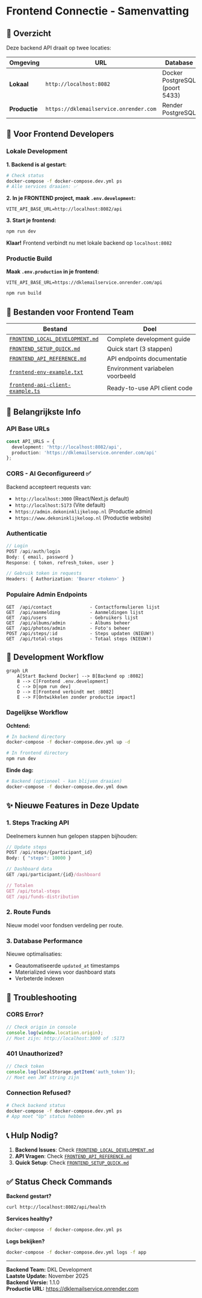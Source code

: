 # Frontend Connectie - Samenvatting

## 🎯 Overzicht

Deze backend API draait op twee locaties:

| Omgeving | URL | Database | Status |
|----------|-----|----------|--------|
| **Lokaal** | `http://localhost:8082` | Docker PostgreSQL (poort 5433) | ✅ Draait nu |
| **Productie** | `https://dklemailservice.onrender.com` | Render PostgreSQL | ✅ Actief |

## 🚀 Voor Frontend Developers

### Lokale Development

**1. Backend is al gestart:**
```bash
# Check status
docker-compose -f docker-compose.dev.yml ps
# Alle services draaien: ✅
```

**2. In je FRONTEND project, maak `.env.development`:**
```env
VITE_API_BASE_URL=http://localhost:8082/api
```

**3. Start je frontend:**
```bash
npm run dev
```

**Klaar!** Frontend verbindt nu met lokale backend op `localhost:8082`

### Productie Build

**Maak `.env.production` in je frontend:**
```env
VITE_API_BASE_URL=https://dklemailservice.onrender.com/api
```

```bash
npm run build
```

## 📁 Bestanden voor Frontend Team

| Bestand | Doel |
|---------|------|
| [`FRONTEND_LOCAL_DEVELOPMENT.md`](./FRONTEND_LOCAL_DEVELOPMENT.md) | Complete development guide |
| [`FRONTEND_SETUP_QUICK.md`](./FRONTEND_SETUP_QUICK.md) | Quick start (3 stappen) |
| [`FRONTEND_API_REFERENCE.md`](./FRONTEND_API_REFERENCE.md) | API endpoints documentatie |
| [`frontend-env-example.txt`](./frontend-env-example.txt) | Environment variabelen voorbeeld |
| [`frontend-api-client-example.ts`](./frontend-api-client-example.ts) | Ready-to-use API client code |

## 🔑 Belangrijkste Info

### API Base URLs
```typescript
const API_URLS = {
  development: 'http://localhost:8082/api',
  production: 'https://dklemailservice.onrender.com/api'
};
```

### CORS - Al Geconfigureerd ✅
Backend accepteert requests van:
- `http://localhost:3000` (React/Next.js default)
- `http://localhost:5173` (Vite default)
- `https://admin.dekoninklijkeloop.nl` (Productie admin)
- `https://www.dekoninklijkeloop.nl` (Productie website)

### Authenticatie
```typescript
// Login
POST /api/auth/login
Body: { email, password }
Response: { token, refresh_token, user }

// Gebruik token in requests
Headers: { Authorization: 'Bearer <token>' }
```

### Populaire Admin Endpoints
```
GET  /api/contact              - Contactformulieren lijst
GET  /api/aanmelding           - Aanmeldingen lijst
GET  /api/users                - Gebruikers lijst
GET  /api/albums/admin         - Albums beheer
GET  /api/photos/admin         - Foto's beheer
POST /api/steps/:id            - Steps updaten (NIEUW!)
GET  /api/total-steps          - Totaal steps (NIEUW!)
```

## 🔄 Development Workflow

```mermaid
graph LR
    A[Start Backend Docker] --> B[Backend op :8082]
    B --> C[Frontend .env.development]
    C --> D[npm run dev]
    D --> E[Frontend verbindt met :8082]
    E --> F[Ontwikkelen zonder productie impact]
```

### Dagelijkse Workflow

**Ochtend:**
```bash
# In backend directory
docker-compose -f docker-compose.dev.yml up -d

# In frontend directory  
npm run dev
```

**Einde dag:**
```bash
# Backend (optioneel - kan blijven draaien)
docker-compose -f docker-compose.dev.yml down
```

## ✨ Nieuwe Features in Deze Update

### 1. Steps Tracking API
Deelnemers kunnen hun gelopen stappen bijhouden:
```typescript
// Update steps
POST /api/steps/{participant_id}
Body: { "steps": 10000 }

// Dashboard data
GET /api/participant/{id}/dashboard

// Totalen
GET /api/total-steps
GET /api/funds-distribution
```

### 2. Route Funds
Nieuw model voor fondsen verdeling per route.

### 3. Database Performance
Nieuwe optimalisaties:
- Geautomatiseerde `updated_at` timestamps
- Materialized views voor dashboard stats
- Verbeterde indexen

## 🐛 Troubleshooting

### CORS Error?
```javascript
// Check origin in console
console.log(window.location.origin);
// Moet zijn: http://localhost:3000 of :5173
```

### 401 Unauthorized?
```javascript
// Check token
console.log(localStorage.getItem('auth_token'));
// Moet een JWT string zijn
```

### Connection Refused?
```bash
# Check backend status
docker-compose -f docker-compose.dev.yml ps
# App moet "Up" status hebben
```

## 📞 Hulp Nodig?

1. **Backend Issues**: Check [`FRONTEND_LOCAL_DEVELOPMENT.md`](./FRONTEND_LOCAL_DEVELOPMENT.md)
2. **API Vragen**: Check [`FRONTEND_API_REFERENCE.md`](./FRONTEND_API_REFERENCE.md)
3. **Quick Setup**: Check [`FRONTEND_SETUP_QUICK.md`](./FRONTEND_SETUP_QUICK.md)

## ✅ Status Check Commands

**Backend gestart?**
```bash
curl http://localhost:8082/api/health
```

**Services healthy?**
```bash
docker-compose -f docker-compose.dev.yml ps
```

**Logs bekijken?**
```bash
docker-compose -f docker-compose.dev.yml logs -f app
```

---

**Backend Team:** DKL Development  
**Laatste Update:** November 2025  
**Backend Versie:** 1.1.0  
**Productie URL:** https://dklemailservice.onrender.com